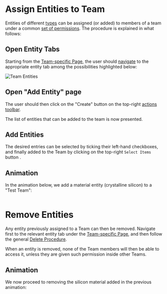 # Assign Entities to Team

Entities of different [types](/entities-general/overview.md) can be assigned (or added) to members of a team under a common [set of permissions](edit-permissions.md). The procedure is explained in what follows:

## Open Entity Tabs

Starting from the [Team-specific Page](../../ui/team-pages.md), the user should [navigate](/ui/tabs-navigator.md) to the appropriate entity tab among the possibilities highlighted below:
 
![Team Entities](/images/team-entities.png "Team Entities")

## Open "Add Entity" page

The user should then click on the "Create" button  <i class="zmdi zmdi-plus-circle zmdi-hc-border"></i> on the top-right [actions toolbar](/entities-general/ui/explorer.md#actions-toolbar). 

The list of entities that can be added to the team is now presented. 

## Add Entities

The desired entries can be selected by ticking their left-hand checkboxes, and finally added to the Team by clicking on the top-right `Select Items` button <i class="zmdi zmdi-collection-plus zmdi-hc-border"></i>. 

## Animation

In the animation below, we add a material entity (crystalline silicon) to a "Test Team":

<img data-gifffer="/images/add-entity-team.gif">


# Remove Entities

Any entity previously assigned to a Team can then be removed. Navigate first to the relevant entity tab under the [Team-specific Page](../../ui/team-pages.md), and then follow the general [Delete Procedure](/entities-general/actions/delete.md). 

When an entity is removed, none of the Team members will then be able to access it, unless they are given such permission inside other Teams. 


## Animation

We now proceed to removing the silicon material added in the previous animation:

<img data-gifffer="/images/remove-entity-team.gif">

